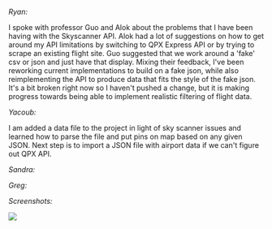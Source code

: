 *Ryan:*

I spoke with professor Guo and Alok about the problems that I have been having with the Skyscanner API. Alok had a lot of suggestions on how to get around my API limitations by switching to QPX Express API or by trying to scrape an existing flight site. Guo suggested that we work around a 'fake' csv or json and just have that display. Mixing their feedback, I've been reworking current implementations to build on a fake json, while also reimplementing the API to produce data that fits the style of the fake json. It's a bit broken right now so I haven't pushed a change, but it is making progress towards being able to implement realistic filtering of flight data.

*Yacoub:*

I am added a data file to the project in light of sky scanner issues and learned how to parse the file and put pins on map based on any given JSON. Next step is to import a JSON file with airport data if we can't figure out QPX API.

*Sandra:*



*Greg:*



*Screenshots:*

![](http://imgur.com/AtSTDj1.png)
